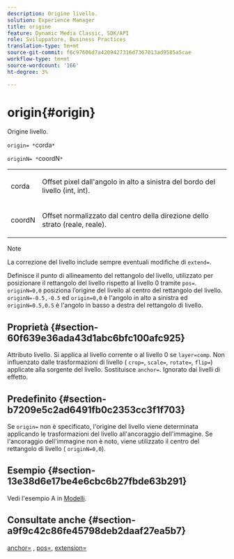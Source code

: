 ```yaml
---
description: Origine livello.
solution: Experience Manager
title: origine
feature: Dynamic Media Classic, SDK/API
role: Sviluppatore, Business Practices
translation-type: tm+mt
source-git-commit: f6c97606d7a4209427316d7367013ad9585a5cae
workflow-type: tm+mt
source-wordcount: '166'
ht-degree: 3%

---
```



# origin{#origin}

Origine livello.

`origin= *`corda`*`

`originN= *`coordN`*`

<table id="simpletable_A270FD92B1E841FE81F5AB300351FE01"> 
 <tr class="strow"> 
  <td class="stentry"> <p><span class="varname"> corda</span> </p></td> 
  <td class="stentry"> <p>Offset pixel dall'angolo in alto a sinistra del bordo del livello (int, int). </p></td> 
 </tr> 
 <tr class="strow"> 
  <td class="stentry"> <p><span class="varname"> coordN</span> </p></td> 
  <td class="stentry"> <p>Offset normalizzato dal centro della direzione dello strato (reale, reale). </p></td> 
 </tr> 
</table>

>[!NOTE]
>
>La correzione del livello include sempre eventuali modifiche di `extend=`.

Definisce il punto di allineamento del rettangolo del livello, utilizzato per posizionare il rettangolo del livello rispetto al livello 0 tramite `pos=`. `originN=0,0` posiziona l’origine del livello al centro del rettangolo del livello. `originN=-0.5,-0.5` ed  `origin=0,0` è l&#39;angolo in alto a sinistra ed  `originN=0.5,0.5` è l&#39;angolo in basso a destra del rettangolo di livello.

## Proprietà {#section-60f639e36ada43d1abc6bfc100afc925}

Attributo livello. Si applica al livello corrente o al livello 0 se `layer=comp`. Non influenzato dalle trasformazioni di livello ( `crop=`, `scale=`, `rotate=`, `flip=`) applicate alla sorgente del livello. Sostituisce `anchor=`. Ignorato dai livelli di effetto.

## Predefinito {#section-b7209e5c2ad6491fb0c2353cc3f1f703}

Se `origin=` non è specificato, l&#39;origine del livello viene determinata applicando le trasformazioni del livello all&#39;ancoraggio dell&#39;immagine. Se l&#39;ancoraggio dell&#39;immagine non è noto, viene utilizzato il centro del rettangolo di livello ( `originN=0,0`).

## Esempio {#section-13e38d6e17be4e6cbc6b27fbde63b291}

Vedi l&#39;esempio A in [Modelli](../../../../../is-api/http-ref/image-serving-api-ref/c-http-protocol-reference/c-templates/c-templates.md#concept-3cd2d2adae0e41b2979b9640244d4d3e).

## Consultate anche {#section-a9f9c42c86fe45798deb2daaf27ea5b7}

[anchor=](../../../../../is-api/http-ref/image-serving-api-ref/c-http-protocol-reference/c-command-reference/r-anchor.md#reference-6661e548ab284b82828d8d94c8ddeb7c) ,  [pos=](../../../../../is-api/http-ref/image-serving-api-ref/c-http-protocol-reference/c-command-reference/r-pos.md#reference-65de948f4b404f1182b22119ca332143),  [extension=](../../../../../is-api/http-ref/image-serving-api-ref/c-http-protocol-reference/c-command-reference/r-extend.md#reference-7e9156beb285459d830e2d56782a74ac)
